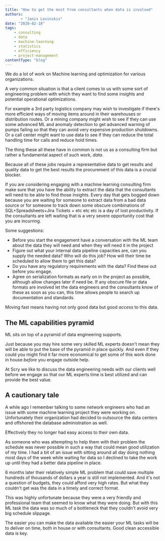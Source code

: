 ```yaml
---
title: "How to get the most from consultants when data is involved"
authors:
       - "Janis Lesinskis"
date: "2020-02-18"
tags:
    - consulting
    - data
    - machine-learning
    - statistics
    - efficiency
    - project-management
contentType: "blog"
---
```


We do a lot of work on Machine learning and optimization for various organizations.

A very common situation is that a client comes to us with some sort of engineering problem with which they want to find some insights and potential operational optimizations.

For example a 3rd party logistics company may wish to investigate if there's more efficient ways of moving items around in their warehouses or distribution routes. Or a mining company might wish to see if they can use some advanced ML and anomaly detection to get advanced warning of pumps failing so that they can avoid very expensive production shutdowns. Or a call center might want to use data to see if they can reduce the total handling time for calls and reduce hold times.

The thing these all these have in common is not us as a consulting firm but rather a fundamental aspect of such work, *data*.

Because all of these jobs require a representative data to get results and quality data to get the best results the procurement of this data is a crucial blocker.

If you are considering engaging with a machine learning consulting firm make sure that you have the ability to extract the data that the consultants will need to be able to find those insights. Every day that gets bogged down because you are waiting for someone to extract data from a bad data source or for someone to track down some obscure combinations of SQL+Spreadsheets+Jira Tickets + etc etc etc is a day of lost productivity. If the consultants are left waiting that is a very severe opportunity cost that you are incurring.

Some suggestions:

- Before you start the engagement have a conversation with the ML team about the data they will need and when they will need it in the project
- Figure out what your internal data pipeline capacities are, can you supply the needed data? Who will do this job? How will their time be scheduled to allow them to get this data?
- Do you have any regulatory requirements with the data? Find these out before you engage.
- Agree on serialization formats as early on in the project as possible, although allow changes later if need be. If any obscure file or data formats are involved let the data engineers and the consultants know of these as soon as you can, this time allows people to search up documentation and standards.

Moving fast means having not only good data but good *access* to this data.

## The ML capabilities pyramid

ML sits on top of a pyramid of data engineering supports.

Just because you may hire some very skilled ML experts doesn't mean they will be able to put the base of the pyramid in place quickly. And even if they could you might find it far more economical to get some of this work done in house *before* you engage outside help.

At Scry we like to discuss the data engineering needs with our clients well before we engage so that our ML experts time is best utilized and can provide the best value.

## A cautionary tale

A while ago I remember talking to some network engineers who had an issue with some machine learning project they were working on. Unfortunately their organization had decided to outsource the data centers and offshored the database administration as well.

Effectively they no longer had easy access to their own data.

As someone who was attempting to help them with their problem the schedule was never possible in such a way that could mean good utilization of my time. I had a bit of an issue with sitting around all day doing nothing most days of the week while waiting for data so I declined to take the work up until they had a better data pipeline in place.

6 months later their relatively simple ML problem that could save multiple hundreds of thousands of dollars a year is still not implemented. And it's not a question of budgets, they could afford very high rates. But what they couldn't get was the data in a timely and correct format.

This was highly unfortunate because they were a very friendly and professional team that seemed to know what they were doing. But with this ML task the data was so much of a bottleneck that they couldn't avoid very big schedule slippage.

The easier you can make the data available the easier your ML tasks will be to deliver on time, both in house or with consultants. Good clean accessible data is key.
